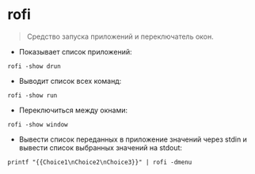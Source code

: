 # rofi

> Средство запуска приложений и переключатель окон.

- Показывает список приложений:

`rofi -show drun`

- Выводит список всех команд:

`rofi -show run`

- Переключиться между окнами:

`rofi -show window`

- Вывести список переданных в приложение значений через stdin и вывести список выбранных значений на stdout:

`printf "{{Choice1\nChoice2\nChoice3}}" | rofi -dmenu`
